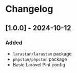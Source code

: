 # Changelog

## [1.0.0] - 2024-10-12

### Added
- `larastan/larastan` package
- `phpstan/phpstan` package
- Basic Laravel Pint config
